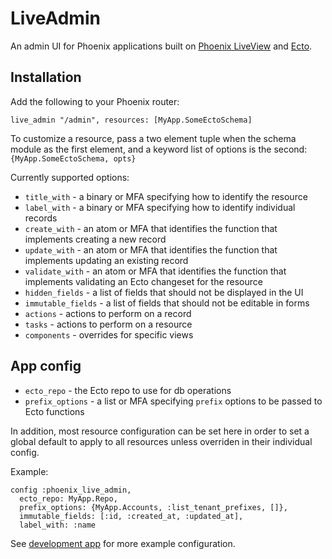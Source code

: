 # LiveAdmin

An admin UI for Phoenix applications built on [Phoenix LiveView](https://github.com/phoenixframework/phoenix_live_view) and [Ecto](https://github.com/elixir-ecto/ecto/).

## Installation

Add the following to your Phoenix router:

```
live_admin "/admin", resources: [MyApp.SomeEctoSchema]
```

To customize a resource, pass a two element tuple when the schema module as the first element, and a keyword list of options is the second: `{MyApp.SomeEctoSchema, opts}`

Currently supported options:

* `title_with` - a binary or MFA specifying how to identify the resource
* `label_with` - a binary or MFA specifying how to identify individual records
* `create_with` - an atom or MFA that identifies the function that implements creating a new record
* `update_with` - an atom or MFA that identifies the function that implements updating an existing record
* `validate_with` - an atom or MFA that identifies the function that implements validating an Ecto changeset for the resource
* `hidden_fields` - a list of fields that should not be displayed in the UI
* `immutable_fields` - a list of fields that should not be editable in forms
* `actions` - actions to perform on a record
* `tasks` - actions to perform on a resource
* `components` - overrides for specific views

## App config

* `ecto_repo` - the Ecto repo to use for db operations
* `prefix_options` - a list or MFA specifying `prefix` options to be passed to Ecto functions

In addition, most resource configuration can be set here in order to set a global default to apply to all resources unless overriden in their individual config.

Example:

```
config :phoenix_live_admin,
  ecto_repo: MyApp.Repo,
  prefix_options: {MyApp.Accounts, :list_tenant_prefixes, []},
  immutable_fields: [:id, :created_at, :updated_at],
  label_with: :name
```

See [development app](/dev.exs) for more example configuration.
